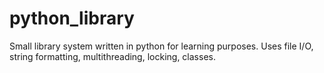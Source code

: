python_library
==============

Small library system written in python for learning purposes. Uses file I/O, string formatting, multithreading, locking, classes. 
